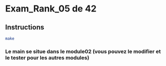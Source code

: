 # Exam_Rank_05 de 42
## Instructions
```sh
make
```
### Le main se situe dans le module02 (vous pouvez le modifier et le tester pour les autres modules)
